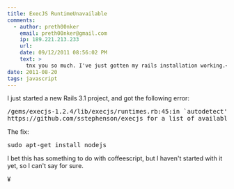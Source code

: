 ```yaml
---
title: ExecJS RuntimeUnavailable
comments:
  - author: preth00nker
    email: preth00nker@gmail.com
    ip: 189.221.213.233
    url:
    date: 09/12/2011 08:56:02 PM
    text: >
      tnx you so much. I've just gotten my rails installation working.<br/>In other hand. Mongrel is another story..<br/>kind regards!
date: 2011-08-20
tags: javascript
---
```

I just started a new Rails 3.1 project, and got the following error:

<pre class="terminal">
/gems/execjs-1.2.4/lib/execjs/runtimes.rb:45:in `autodetect': Could not find a JavaScript runtime. See
https://github.com/sstephenson/execjs for a list of available runtimes. (ExecJS::RuntimeUnavailable)
</pre>

The fix:

<pre class="sh_terminal">
sudo apt-get install nodejs
</pre>

I bet this has something to do with coffeescript, but I haven't started with it yet, so I can't say for sure.

¥

